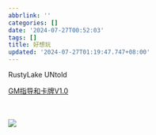 ```yaml
---
abbrlink: ''
categories: []
date: '2024-07-27T00:52:03'
tags: []
title: 好想玩
updated: '2024-07-27T01:19:47.747+08:00'
---
```

RustyLake UNtold

<a href="https://musq7.serv00.net" target="_blank"> GM指导和卡牌V1.0 </a>

<br>

<br>

<img src="https://www.rustylakeuntold.com/images/background.jpg">
